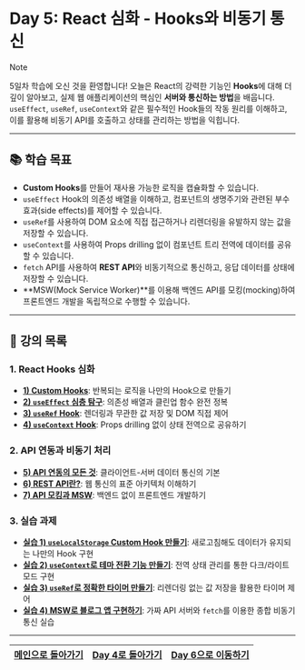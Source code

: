 # Day 5: React 심화 - Hooks와 비동기 통신

> [!NOTE]
> 5일차 학습에 오신 것을 환영합니다! 오늘은 React의 강력한 기능인 **Hooks**에 대해 더 깊이 알아보고, 실제 웹 애플리케이션의 핵심인 **서버와 통신하는 방법**을 배웁니다. `useEffect`, `useRef`, `useContext`와 같은 필수적인 Hook들의 작동 원리를 이해하고, 이를 활용해 비동기 API를 호출하고 상태를 관리하는 방법을 익힙니다.

---

## 📚 학습 목표

- **Custom Hooks**를 만들어 재사용 가능한 로직을 캡슐화할 수 있습니다.
- `useEffect` Hook의 의존성 배열을 이해하고, 컴포넌트의 생명주기와 관련된 부수 효과(side effects)를 제어할 수 있습니다.
- `useRef`를 사용하여 DOM 요소에 직접 접근하거나 리렌더링을 유발하지 않는 값을 저장할 수 있습니다.
- `useContext`를 사용하여 Props drilling 없이 컴포넌트 트리 전역에 데이터를 공유할 수 있습니다.
- `fetch` API를 사용하여 **REST API**와 비동기적으로 통신하고, 응답 데이터를 상태에 저장할 수 있습니다.
- **MSW(Mock Service Worker)**를 이용해 백엔드 API를 모킹(mocking)하여 프론트엔드 개발을 독립적으로 수행할 수 있습니다.

---

## 📜 강의 목록

### 1. React Hooks 심화
- [**1) Custom Hooks**](./01-Custom-Hooks.md): 반복되는 로직을 나만의 Hook으로 만들기
- [**2) `useEffect` 심층 탐구**](./02-useEffect-Deep-Dive.md): 의존성 배열과 클린업 함수 완전 정복
- [**3) `useRef` Hook**](./03-useRef-Hook.md): 렌더링과 무관한 값 저장 및 DOM 직접 제어
- [**4) `useContext` Hook**](./04-useContext-Hook.md): Props drilling 없이 상태 전역으로 공유하기

### 2. API 연동과 비동기 처리
- [**5) API 연동의 모든 것**](./05-API-Integration.md): 클라이언트-서버 데이터 통신의 기본
- [**6) REST API란?**](./06-REST-API.md): 웹 통신의 표준 아키텍처 이해하기
- [**7) API 모킹과 MSW**](./07-API-Mocking-MSW.md): 백엔드 없이 프론트엔드 개발하기

### 3. 실습 과제
- [**실습 1) `useLocalStorage` Custom Hook 만들기**](./Lab1-useLocalStorage-Hook.md): 새로고침해도 데이터가 유지되는 나만의 Hook 구현
- [**실습 2) `useContext`로 테마 전환 기능 만들기**](./Lab2-Theme-Switcher.md): 전역 상태 관리를 통한 다크/라이트 모드 구현
- [**실습 3) `useRef`로 정확한 타이머 만들기**](./Lab3-Timer-with-useRef.md): 리렌더링 없는 값 저장을 활용한 타이머 제어
- [**실습 4) MSW로 블로그 앱 구현하기**](./Lab4-Blog-with-MSW.md): 가짜 API 서버와 `fetch`를 이용한 종합 비동기 통신 실습

---

| [메인으로 돌아가기](../../README.md) | [Day 4로 돌아가기](../day4/README.md) | [Day 6으로 이동하기](../day6/README.md) |
| :--- | :--- | :--- |
